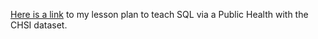[Here is a link](https://fu9ar.github.io/sql-pub_health) to my lesson plan to teach SQL via a Public Health with the CHSI dataset. 

